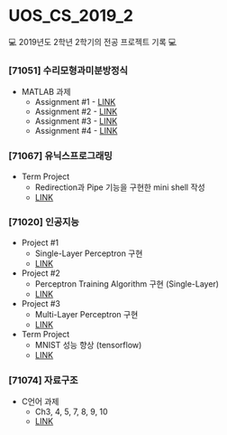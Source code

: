 # UOS_CS_2019_2
💻 2019년도 2학년 2학기의 전공 프로젝트 기록 💻

### [71051] 수리모형과미분방정식
- MATLAB 과제
  - Assignment #1 - [LINK](https://github.com/seungri0826/UOS_CS_2019_2/tree/main/Mathematical_Models_for_Engineering_Problems_and_Different_Equation/Assignment_1)
  - Assignment #2 - [LINK](https://github.com/seungri0826/UOS_CS_2019_2/tree/main/Mathematical_Models_for_Engineering_Problems_and_Different_Equation/Assignment_2)
  - Assignment #3 - [LINK](https://github.com/seungri0826/UOS_CS_2019_2/tree/main/Mathematical_Models_for_Engineering_Problems_and_Different_Equation/Assignment_3)
  - Assignment #4 - [LINK](https://github.com/seungri0826/UOS_CS_2019_2/tree/main/Mathematical_Models_for_Engineering_Problems_and_Different_Equation/Assignment_4)
  
### [71067] 유닉스프로그래밍
- Term Project
  - Redirection과 Pipe 기능을 구현한 mini shell 작성
  - [LINK](https://github.com/seungri0826/UOS_CS_2019_2/tree/main/Unix_Programming)
  
### [71020] 인공지능
- Project #1
  - Single-Layer Perceptron 구현
  - [LINK](https://github.com/seungri0826/UOS_CS_2019_2/tree/main/Artificial_Intelligence/Project_1)
- Project #2
  - Perceptron Training Algorithm 구현 (Single-Layer)
  - [LINK](https://github.com/seungri0826/UOS_CS_2019_2/tree/main/Artificial_Intelligence/Project_2)
- Project #3
  - Multi-Layer Perceptron 구현
  - [LINK](https://github.com/seungri0826/UOS_CS_2019_2/tree/main/Artificial_Intelligence/Project_3)
- Term Project
  - MNIST 성능 향상 (tensorflow)
  - [LINK](https://github.com/seungri0826/UOS_CS_2019_2/tree/main/Artificial_Intelligence/Term_Project)

### [71074] 자료구조
- C언어 과제
  - Ch3, 4, 5, 7, 8, 9, 10 
  - [LINK](https://github.com/seungri0826/UOS_CS_2019_2/tree/main/Data_Structure)

